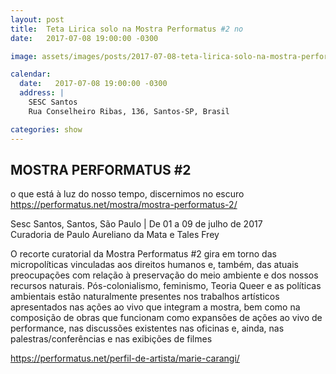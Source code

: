 ```yaml
---
layout: post
title:  Teta Lirica solo na Mostra Performatus #2 no
date:   2017-07-08 19:00:00 -0300

image: assets/images/posts/2017-07-08-teta-lirica-solo-na-mostra-performatus-2-no-sesc-santos.jpg

calendar:
  date:   2017-07-08 19:00:00 -0300
  address: |
    SESC Santos
    Rua Conselheiro Ribas, 136, Santos-SP, Brasil

categories: show
---
```


MOSTRA PERFORMATUS #2
---------------------

o que está à luz do nosso tempo, discernimos no escuro  
<https://performatus.net/mostra/mostra-performatus-2/>

Sesc Santos, Santos, São Paulo | De 01 a 09 de julho de 2017  
Curadoria de Paulo Aureliano da Mata e Tales Frey

O recorte curatorial da Mostra Performatus #2 gira em torno das micropolíticas
vinculadas aos direitos humanos e, também, das atuais preocupações com relação
à preservação do meio ambiente e dos nossos recursos naturais.
Pós-colonialismo, feminismo, Teoria Queer e as políticas ambientais estão
naturalmente presentes nos trabalhos artísticos apresentados nas ações ao vivo
que integram a mostra, bem como na composição de obras que funcionam como
expansões de ações ao vivo de performance, nas discussões existentes nas
oficinas e, ainda, nas palestras/conferências e nas exibições de filmes

<https://performatus.net/perfil-de-artista/marie-carangi/>
